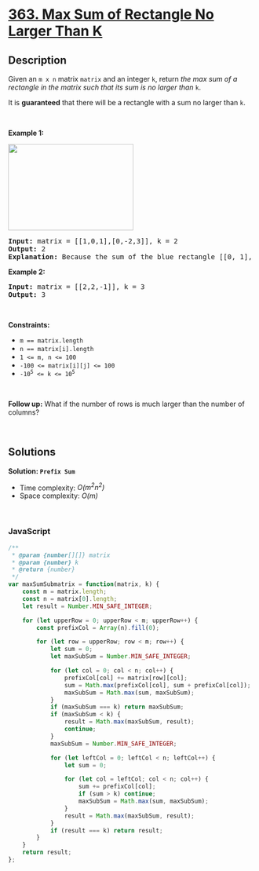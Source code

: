 # [363. Max Sum of Rectangle No Larger Than K](https://leetcode.com/problems/max-sum-of-rectangle-no-larger-than-k)

## Description

<div class="elfjS" data-track-load="description_content"><p>Given an <code>m x n</code> matrix <code>matrix</code> and an integer <code>k</code>, return <em>the max sum of a rectangle in the matrix such that its sum is no larger than</em> <code>k</code>.</p>

<p>It is <strong>guaranteed</strong> that there will be a rectangle with a sum no larger than <code>k</code>.</p>

<p>&nbsp;</p>
<p><strong class="example">Example 1:</strong></p>
<img alt="" src="https://assets.leetcode.com/uploads/2021/03/18/sum-grid.jpg" style="width: 255px; height: 176px;">
<pre><strong>Input:</strong> matrix = [[1,0,1],[0,-2,3]], k = 2
<strong>Output:</strong> 2
<strong>Explanation:</strong> Because the sum of the blue rectangle [[0, 1], [-2, 3]] is 2, and 2 is the max number no larger than k (k = 2).
</pre>

<p><strong class="example">Example 2:</strong></p>

<pre><strong>Input:</strong> matrix = [[2,2,-1]], k = 3
<strong>Output:</strong> 3
</pre>

<p>&nbsp;</p>
<p><strong>Constraints:</strong></p>

<ul>
	<li><code>m == matrix.length</code></li>
	<li><code>n == matrix[i].length</code></li>
	<li><code>1 &lt;= m, n &lt;= 100</code></li>
	<li><code>-100 &lt;= matrix[i][j] &lt;= 100</code></li>
	<li><code>-10<sup>5</sup> &lt;= k &lt;= 10<sup>5</sup></code></li>
</ul>

<p>&nbsp;</p>
<p><strong>Follow up:</strong> What if the number of rows is much larger than the number of columns?</p>
</div>

<p>&nbsp;</p>

## Solutions

**Solution: `Prefix Sum`**
- Time complexity: <em>O(m<sup>2</sup>n<sup>2</sup>)</em>
- Space complexity: <em>O(m)</em>

<p>&nbsp;</p>

### **JavaScript**

```js
/**
 * @param {number[][]} matrix
 * @param {number} k
 * @return {number}
 */
var maxSumSubmatrix = function(matrix, k) {
    const m = matrix.length;
    const n = matrix[0].length;
    let result = Number.MIN_SAFE_INTEGER;

    for (let upperRow = 0; upperRow < m; upperRow++) {
        const prefixCol = Array(n).fill(0);

        for (let row = upperRow; row < m; row++) {
            let sum = 0;
            let maxSubSum = Number.MIN_SAFE_INTEGER;

            for (let col = 0; col < n; col++) {
                prefixCol[col] += matrix[row][col];
                sum = Math.max(prefixCol[col], sum + prefixCol[col]);
                maxSubSum = Math.max(sum, maxSubSum);
            }
            if (maxSubSum === k) return maxSubSum;
            if (maxSubSum < k) {
                result = Math.max(maxSubSum, result);
                continue;
            }
            maxSubSum = Number.MIN_SAFE_INTEGER;

            for (let leftCol = 0; leftCol < n; leftCol++) {
                let sum = 0;

                for (let col = leftCol; col < n; col++) {
                    sum += prefixCol[col];
                    if (sum > k) continue;
                    maxSubSum = Math.max(sum, maxSubSum);
                }
                result = Math.max(maxSubSum, result);
            }
            if (result === k) return result;
        }
    }
    return result;
};
```
